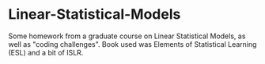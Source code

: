 # Linear-Statistical-Models
Some homework from a graduate course on Linear Statistical Models, as well as "coding challenges". Book used was Elements of Statistical Learning (ESL) and a bit of ISLR.
